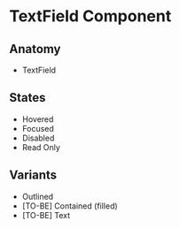 # TextField Component

## Anatomy

- TextField

## States

- Hovered
- Focused
- Disabled
- Read Only

## Variants

- Outlined
- [TO-BE] Contained (filled)
- [TO-BE] Text
